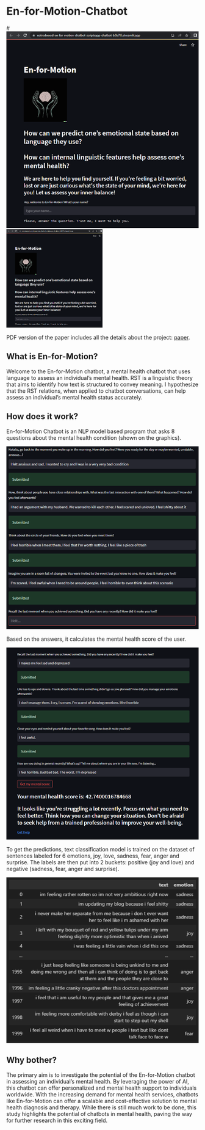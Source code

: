 # En-for-Motion-Chatbot

#![main_api](https://github.com/NatRedwood/En-for-Motion-Chatbot/blob/main/images/apimain.png)
<img src="https://github.com/NatRedwood/En-for-Motion-Chatbot/blob/main/images/apimain.png" width=50% height=50%>

PDF version of the paper includes all the details about the project: [paper](https://github.com/NatRedwood/En-for-Motion-Chatbot/blob/main/RedwoodN_En_for_Motion_Chatbot.pdf).

## What is En-for-Motion?
Welcome to the En-for-Motion chatbot, a mental health chatbot that uses language to assess an individual’s mental health. RST is a linguistic theory
 that aims to identify how text is structured to convey meaning. I hypothesize that the RST relations, when applied to chatbot conversations, 
 can help assess an individual’s mental health status accurately.

## How does it work?
En-for-Motion Chatbot is an NLP model based program that asks 8 questions about the mental health
condition (shown on the graphics). 

![qs](https://github.com/NatRedwood/En-for-Motion-Chatbot/blob/main/images/qs.png)

Based on the answers, it calculates the
mental health score of the user. 

![final_score](https://github.com/NatRedwood/En-for-Motion-Chatbot/blob/main/images/score_final.png)

To get the predictions, text classification model is trained on the
dataset of sentences labeled for 6 emotions, joy,
love, sadness, fear, anger and surprise. The labels
are then put into 2 buckets: positive (joy and love)
and negative (sadness, fear, anger and surprise).

![em_data_ex](https://github.com/NatRedwood/En-for-Motion-Chatbot/blob/main/images/em_data_ex.png)

## Why bother?
The primary aim is to investigate the potential of the En-for-Motion chatbot in assessing an individual’s mental health. By
leveraging the power of AI, this chatbot can offer
personalized and mental health support to individuals worldwide. With the increasing demand for
mental health services, chatbots like En-for-Motion
can offer a scalable and cost-effective solution to
mental health diagnosis and therapy. While there is
still much work to be done, this study highlights the
potential of chatbots in mental health, paving the
way for further research in this exciting field.
